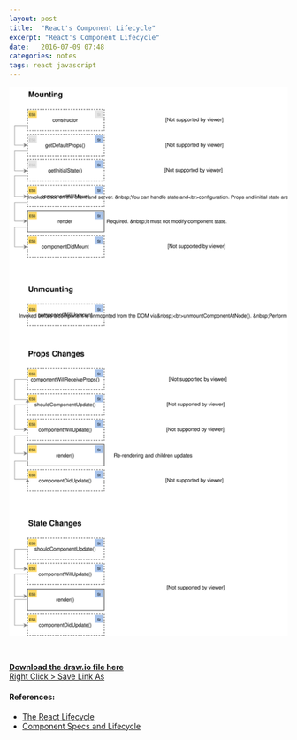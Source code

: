 ```yaml
---
layout: post
title:  "React's Component Lifecycle"
excerpt: "React's Component Lifecycle"
date:   2016-07-09 07:48
categories: notes
tags: react javascript
---
```


<p>
<img src="/img/react-component-lifecycle.svg" />
</p>

<p>&nbsp;</p>

<p>
<a href="/data/react-component-lifecycle.xml" class="btn btn-default">
    <b>Download the draw.io file here</b><br />
    Right Click >  Save Link As
</a>
</p>

<aside>
  <h4>References:</h4>
  <ul>
    <li><a href="https://developmentarc.gitbooks.io/react-indepth/content/life_cycle/introduction.html">The React Lifecycle</a></li>
    <li><a href="https://facebook.github.io/react/docs/component-specs.html">Component Specs and Lifecycle </a></li>
  </ul>
</aside>
